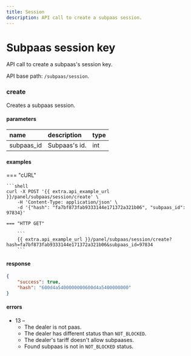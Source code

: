 ```yaml
---
title: Session
description: API call to create a subpaas session.
---
```


# Subpaas session key

API call to create a subpaas's session key.

API base path: `/subpaas/session`.

### create

Creates a subpaas session.

#### parameters

| name | description | type|
| :------ | :------ | :----- |
| subpaas_id | Subpaas's id. | int |

#### examples

=== "cURL"

    ```shell
    curl -X POST '{{ extra.api_example_url }}/panel/subpaas/session/create' \
        -H 'Content-Type: application/json' \ 
        -d '{"hash": "fa7bf873fab9333144e171372a321b06", "subpaas_id": 97834}'
        
    === "HTTP GET"
    
        ```
        {{ extra.api_example_url }}/panel/subpaas/session/create?hash=fa7bf873fab9333144e171372a321b06&subpaas_id=97834
        ```


#### response

```json
{
    "success": true,
    "hash": "600d4a5400000000600d4a5400000000"
}
```

#### errors

* 13 –
    * The dealer is not paas.
    * The dealer has different status than `NOT_BLOCKED`.
    * The dealer's tariff doesn't allow subpaases.
    * Found subpaas is not in `NOT_BLOCKED` status.

